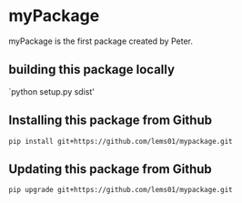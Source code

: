 # myPackage

myPackage is the first package created by Peter.

## building this package locally
`python setup.py sdist'

## Installing this package from Github
`pip install git+https://github.com/lems01/mypackage.git`

## Updating this package from Github
`pip upgrade git+https://github.com/lems01/mypackage.git`